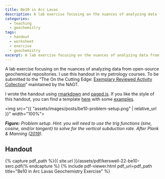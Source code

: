 ```yaml
---
title: Be10 in Arc Lavas
description: A lab exercise focusing on the nuances of analyzing data from open-source geochemical repositories.
categories:
  - teaching
  - geochemistry
tags:
  - handout
  - worksheet
  - exercise
  - geochemistry
excerpt: A lab exercise focusing on the nuances of analyzing data from open-source geochemical repositories.
---
```


A lab exercise focusing on the nuances of analyzing data from open-source geochemical repositories. I use this handout in my petrology courses. To be submitted to the “The On the Cutting Edge: [Exemplary Reviewed Activity Collection](https://serc.carleton.edu/teachearth/exemplary.html)” maintained by the NAGT.

I wrote the handout using [rmarkdown](https://rmarkdown.rstudio.com) and [paged.js](https://pagedjs.org). If you like the style of this handout, you can find a template [here](https://github.com/buchanankerswell/paged_handout) with some [examples](https://github.com/buchanankerswell/paged_handout/tree/main/examples).

<img src="{{ "assets/images/posts/be10-problem-setup.png" | relative_url }}" width="100%">

***Figure:*** *Problem setup. Hint: you will need to use the trig functions (sine, cosine, and/or tangent) to solve for the vertical subduction rate. After Plank & Manning ([2019](https://www.nature.com/articles/s41586-019-1643-z)).*

## Handout

{% capture pdf_path %}{{ site.url }}/assets/pdf/kerswell-22-be10-serc.pdf{% endcapture %}
{% include pdf-viewer.html
    pdf_url=pdf_path
    title="Be10 in Arc Lavas Geochemistry Exercise"
%}
